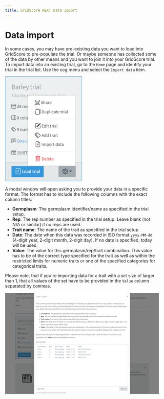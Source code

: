 ```yaml
---
title: GridScore NEXT Data import
---
```


# Data import

In some cases, you may have pre-existing data you want to load into GridScore to pre-populate the trial. Or maybe someone has collected some of the data by other means and you want to join it into your GridScore trial. To import data into an existing trial, go to the `Home` page and identify your trial in the trial list. Use the cog menu and select the `Import data` item.

<img src="img/home-trial-settings.png" style="max-width: 50%;" alt="Trial settings">

A modal window will open asking you to provide your data in a specific format. The format has to include the following columns with the exact column titles:

- **Germplasm**: The germplasm identifier/name as specified in the trial setup.
- **Rep**: The rep number as specified in the trial setup. Leave blank (not N/A or similar) if no reps are used.
- **Trait name**: The name of the trait as specified in the trial setup.
- **Date**: The date when this data was recorded in ISO format `yyyy-MM-dd` (4-digit year, 2-digit month, 2-digit day). If no date is specified, today will be used.
- **Value**: The value for this germplasm/rep/trait combination. This value has to be of the correct type specified for the trait as well as within the restricted limits for numeric traits or one of the specified categories for categorical traits.

Please note, that if you're importing data for a trait with a set size of larger than 1, that all values of the set have to be provided in the `Value` column separated by commas.

<img src="img/data-import.png" style="max-width: 100%;" alt="Data import">
